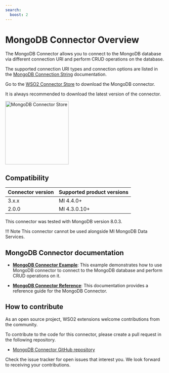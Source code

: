 ```yaml
---
search:
  boost: 2
---
```


# MongoDB Connector Overview

The MongoDB Connector allows you to connect to the MongoDB database via different connection URI and perform CRUD operations on the database.

The supported connection URI types and connection options are listed in the [MongoDB Connection String](https://docs.mongodb.com/manual/reference/connection-string/) documentation.

Go to the <a target="_blank" href="https://store.wso2.com/connector/esb-connector-mongodb">WSO2 Connector Store</a> to download the MongoDB connector.

It is always recommended to download the latest version of the connector.

<img src="{{base_path}}/assets/img/integrate/connectors/mongodb-connector-store.png" title="MongoDB Connector Store" width="200" alt="MongoDB Connector Store"/>

## Compatibility

| Connector version | Supported product versions |
|-------------------|----------------------------|
| 3.x.x             | MI 4.4.0+                  |
| 2.0.0             | MI 4.3.0.10+               |

This connector was tested with MongoDB version 8.0.3.

!!! Note
    This connector cannot be used alongside MI MongoDB Data Services.

## MongoDB Connector documentation

- **[MongoDB Connector Example]({{base_path}}/reference/connectors/mongodb-connector/3.x/mongodb-connector-example/)**: This example demonstrates how to use MongoDB connector to connect to the MongoDB database and perform CRUD operations on it.

- **[MongoDB Connector Reference]({{base_path}}/reference/connectors/mongodb-connector/3.x/mongodb-connector-config/)**: This documentation provides a reference guide for the MongoDB Connector.

## How to contribute

As an open source project, WSO2 extensions welcome contributions from the community.

To contribute to the code for this connector, please create a pull request in the following repository.

- [MongoDB Connector GitHub repository](https://github.com/wso2-extensions/esb-connector-mongodb)

Check the issue tracker for open issues that interest you. We look forward to receiving your contributions.
